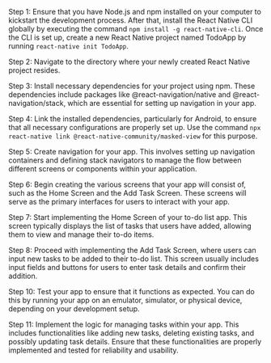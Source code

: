 Step 1: Ensure that you have Node.js and npm installed on your computer to kickstart the development process. After that, install the React Native CLI globally by executing the command `npm install -g react-native-cli`. Once the CLI is set up, create a new React Native project named TodoApp by running `react-native init TodoApp`.

Step 2: Navigate to the directory where your newly created React Native project resides.

Step 3: Install necessary dependencies for your project using npm. These dependencies include packages like @react-navigation/native and @react-navigation/stack, which are essential for setting up navigation in your app.

Step 4: Link the installed dependencies, particularly for Android, to ensure that all necessary configurations are properly set up. Use the command `npx react-native link @react-native-community/masked-view` for this purpose.

Step 5: Create navigation for your app. This involves setting up navigation containers and defining stack navigators to manage the flow between different screens or components within your application.

Step 6: Begin creating the various screens that your app will consist of, such as the Home Screen and the Add Task Screen. These screens will serve as the primary interfaces for users to interact with your app.

Step 7: Start implementing the Home Screen of your to-do list app. This screen typically displays the list of tasks that users have added, allowing them to view and manage their to-do items.

Step 8: Proceed with implementing the Add Task Screen, where users can input new tasks to be added to their to-do list. This screen usually includes input fields and buttons for users to enter task details and confirm their addition.

Step 10: Test your app to ensure that it functions as expected. You can do this by running your app on an emulator, simulator, or physical device, depending on your development setup.

Step 11: Implement the logic for managing tasks within your app. This includes functionalities like adding new tasks, deleting existing tasks, and possibly updating task details. Ensure that these functionalities are properly implemented and tested for reliability and usability.
